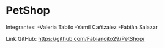 # PetShop
Integrantes:
-Valeria Tabilo
-Yamil Cañizalez
-Fabiàn Salazar

Link GitHub: https://github.com/Fabiancito29/PetShop/
